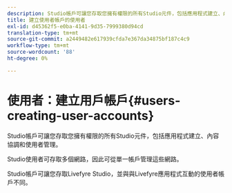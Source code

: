 ```yaml
---
description: Studio帳戶可讓您存取您擁有權限的所有Studio元件，包括應用程式建立、內容協調和使用者管理。
title: 建立使用者帳戶的使用者
exl-id: d45362f5-e0ba-4141-9d35-7999380d94cd
translation-type: tm+mt
source-git-commit: a2449482e617939cfda7e367da34875bf187c4c9
workflow-type: tm+mt
source-wordcount: '88'
ht-degree: 0%

---
```


# 使用者：建立用戶帳戶{#users-creating-user-accounts}

Studio帳戶可讓您存取您擁有權限的所有Studio元件，包括應用程式建立、內容協調和使用者管理。

Studio使用者可存取多個網路，因此可從單一帳戶管理這些網路。

Studio帳戶可讓您存取Livefyre Studio，並與與Livefyre應用程式互動的使用者帳戶不同。
